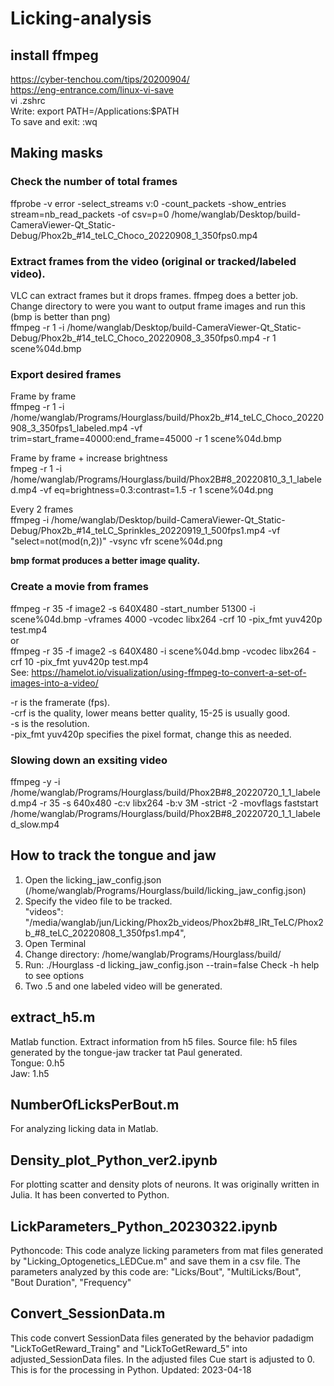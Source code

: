 # Licking-analysis

## install ffmpeg
https://cyber-tenchou.com/tips/20200904/  
https://eng-entrance.com/linux-vi-save  
vi .zshrc  
Write: export PATH=/Applications:$PATH  
To save and exit: :wq 

## Making masks

### Check the number of total frames  
ffprobe -v error -select_streams v:0 -count_packets -show_entries stream=nb_read_packets -of csv=p=0 /home/wanglab/Desktop/build-CameraViewer-Qt_Static-Debug/Phox2b_#14_teLC_Choco_20220908_1_350fps0.mp4  

### Extract frames from the video (original or tracked/labeled video).  
VLC can extract frames but it drops frames. ffmpeg does a better job.  
Change directory to were you want to output frame images and run this (bmp is better than png)  
ffmpeg -r 1 -i /home/wanglab/Desktop/build-CameraViewer-Qt_Static-Debug/Phox2b_#14_teLC_Choco_20220908_3_350fps0.mp4 -r 1 scene%04d.bmp  

### Export desired frames   
Frame by frame  
ffmpeg -r 1 -i /home/wanglab/Programs/Hourglass/build/Phox2b_#14_teLC_Choco_20220908_3_350fps1_labeled.mp4 -vf trim=start_frame=40000:end_frame=45000 -r 1 scene%04d.bmp  

Frame by frame + increase brightness  
fmpeg -r 1 -i /home/wanglab/Programs/Hourglass/build/Phox2B#8_20220810_3_1_labeled.mp4 -vf eq=brightness=0.3:contrast=1.5 -r 1 scene%04d.png  

Every 2 frames  
ffmpeg -i /home/wanglab/Desktop/build-CameraViewer-Qt_Static-Debug/Phox2b_#14_teLC_Sprinkles_20220919_1_500fps1.mp4 -vf "select=not(mod(n\,2))" -vsync vfr scene%04d.png

__bmp format produces a better image quality.__

### Create a movie from frames  
ffmpeg -r 35 -f image2 -s 640X480 -start_number 51300 -i scene%04d.bmp -vframes 4000 -vcodec libx264 -crf 10 -pix_fmt yuv420p test.mp4  
or  
ffmpeg -r 35 -f image2 -s 640X480 -i scene%04d.bmp -vcodec libx264 -crf 10 -pix_fmt yuv420p test.mp4  
See: https://hamelot.io/visualization/using-ffmpeg-to-convert-a-set-of-images-into-a-video/  

-r is the framerate (fps).  
-crf is the quality, lower means better quality, 15-25 is usually good.  
-s is the resolution.  
-pix_fmt yuv420p specifies the pixel format, change this as needed.  

### Slowing down an exsiting video  
ffmpeg -y -i /home/wanglab/Programs/Hourglass/build/Phox2B#8_20220720_1_1_labeled.mp4 -r 35 -s 640x480 -c:v libx264 -b:v 3M -strict -2 -movflags faststart /home/wanglab/Programs/Hourglass/build/Phox2B#8_20220720_1_1_labeled_slow.mp4   

 ## How to track the tongue and jaw
 1. Open the licking_jaw_config.json (/home/wanglab/Programs/Hourglass/build/licking_jaw_config.json)
 2. Specify the video file to be tracked.  
    "videos": "/media/wanglab/jun/Licking/Phox2b_videos/Phox2b#8_IRt_TeLC/Phox2b_#8_teLC_20220808_1_350fps1.mp4",   
 3. Open Terminal
 4. Change directory: /home/wanglab/Programs/Hourglass/build/  
 5. Run: ./Hourglass -d licking_jaw_config.json --train=false
    Check -h help to see options
 6. Two .5 and one labeled video will be generated. 
  
## extract_h5.m 
Matlab function. Extract information from h5 files. 
Source file: h5 files generated by the tongue-jaw tracker tat Paul generated.  
Tongue: 0.h5   
Jaw: 1.h5  

## NumberOfLicksPerBout.m
For analyzing licking data in Matlab.

## Density_plot_Python_ver2.ipynb
For plotting scatter and density plots of neurons. It was originally written in Julia. It has been converted to Python.

## LickParameters_Python_20230322.ipynb
Pythoncode:  This code analyze licking parameters from mat files generated by "Licking_Optogenetics_LEDCue.m" and save them in a csv file.
The parameters analyzed by this code are: "Licks/Bout", "MultiLicks/Bout", "Bout Duration", "Frequency"

## Convert_SessionData.m
This code convert SessionData files generated by the behavior padadigm "LickToGetReward_Traing" and "LickToGetReward_5" into
adjusted_SessionData files. In the adjusted files Cue start is adjusted to 0. This is for the processing in Python. Updated: 2023-04-18

